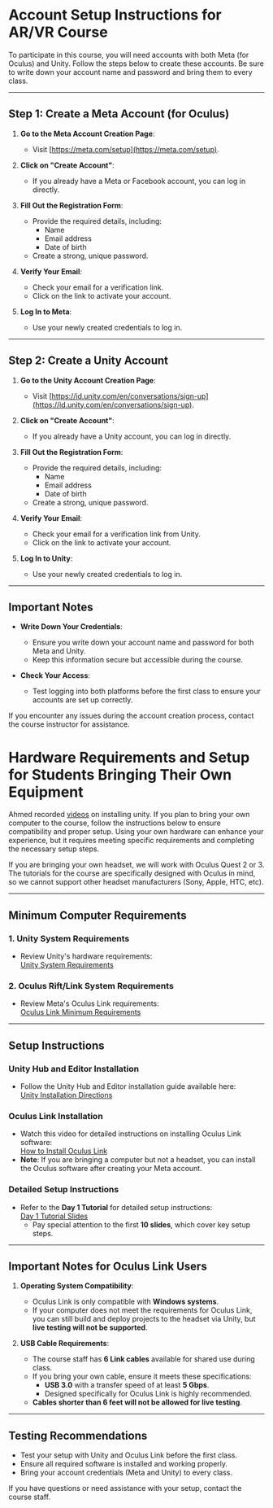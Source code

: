# Account Setup Instructions for AR/VR Course

To participate in this course, you will need accounts with both Meta (for Oculus) and Unity. Follow the steps below to create these accounts. Be sure to write down your account name and password and bring them to every class.

---

## Step 1: Create a Meta Account (for Oculus)

1. **Go to the Meta Account Creation Page**:
   - Visit [https://meta.com/setup](https://meta.com/setup).

2. **Click on "Create Account"**:
   - If you already have a Meta or Facebook account, you can log in directly.

3. **Fill Out the Registration Form**:
   - Provide the required details, including:
     - Name
     - Email address
     - Date of birth
   - Create a strong, unique password.

4. **Verify Your Email**:
   - Check your email for a verification link.
   - Click on the link to activate your account.

5. **Log In to Meta**:
   - Use your newly created credentials to log in.

---

## Step 2: Create a Unity Account

1. **Go to the Unity Account Creation Page**:
   - Visit [https://id.unity.com/en/conversations/sign-up](https://id.unity.com/en/conversations/sign-up).

2. **Click on "Create Account"**:
   - If you already have a Unity account, you can log in directly.

3. **Fill Out the Registration Form**:
   - Provide the required details, including:
     - Name
     - Email address
     - Date of birth
   - Create a strong, unique password.

4. **Verify Your Email**:
   - Check your email for a verification link from Unity.
   - Click on the link to activate your account.

5. **Log In to Unity**:
   - Use your newly created credentials to log in.

---

## Important Notes

- **Write Down Your Credentials**:
  - Ensure you write down your account name and password for both Meta and Unity.
  - Keep this information secure but accessible during the course.

- **Check Your Access**:
  - Test logging into both platforms before the first class to ensure your accounts are set up correctly.

If you encounter any issues during the account creation process, contact the course instructor for assistance.



# Hardware Requirements and Setup for Students Bringing Their Own Equipment
Ahmed recorded [videos](https://app.box.com/folder/314854117578 ) on installing unity.
If you plan to bring your own computer to the course, follow the instructions below to ensure compatibility and proper setup. Using your own hardware can enhance your experience, but it requires meeting specific requirements and completing the necessary setup steps.  

If you are bringing your own headset, we will work with Oculus Quest 2 or 3.  The tutorials for the course are specifically designed with Oculus in mind, so we cannot support other headset manufacturers (Sony, Apple, HTC, etc).

---

## Minimum Computer Requirements

### 1. Unity System Requirements
- Review Unity's hardware requirements:  
  [Unity System Requirements](https://docs.unity3d.com/6000.0/Documentation/Manual/system-requirements.html#editor)

### 2. Oculus Rift/Link System Requirements
- Review Meta's Oculus Link requirements:  
  [Oculus Link Minimum Requirements](https://www.meta.com/help/quest/articles/headsets-and-accessories/oculus-rift-s/rift-s-minimum-requirements/?utm_source=docs.unity3d.com&utm_medium=oculusredirect)

---

## Setup Instructions

### Unity Hub and Editor Installation
- Follow the Unity Hub and Editor installation guide available here:  
  [Unity Installation Directions](https://github.com/Luke-J-Miller/Human--Computer-Interactions-VR-AR/tree/main/SetupTutorials/UnityInstallationDirections)

### Oculus Link Installation
- Watch this video for detailed instructions on installing Oculus Link software:  
  [How to Install Oculus Link](https://www.youtube.com/watch?v=9HfLWkm8zCI)
- **Note**: If you are bringing a computer but not a headset, you can install the Oculus software after creating your Meta account.

### Detailed Setup Instructions
- Refer to the **Day 1 Tutorial** for detailed setup instructions:  
  [Day 1 Tutorial Slides](https://docs.google.com/presentation/d/1Y3cza8zijudi5H94pD02mJVoUkspxiIu7tfud0khCfs/edit?usp=sharing)  
  - Pay special attention to the first **10 slides**, which cover key setup steps.

---

## Important Notes for Oculus Link Users

1. **Operating System Compatibility**:
   - Oculus Link is only compatible with **Windows systems**.
   - If your computer does not meet the requirements for Oculus Link, you can still build and deploy projects to the headset via Unity, but **live testing will not be supported**.

2. **USB Cable Requirements**:
   - The course staff has **6 Link cables** available for shared use during class.
   - If you bring your own cable, ensure it meets these specifications:
     - **USB 3.0** with a transfer speed of at least **5 Gbps**.
     - Designed specifically for Oculus Link is highly recommended.
   - **Cables shorter than 6 feet will not be allowed for live testing**.

---

## Testing Recommendations

- Test your setup with Unity and Oculus Link before the first class.
- Ensure all required software is installed and working properly.
- Bring your account credentials (Meta and Unity) to every class.

If you have questions or need assistance with your setup, contact the course staff.

